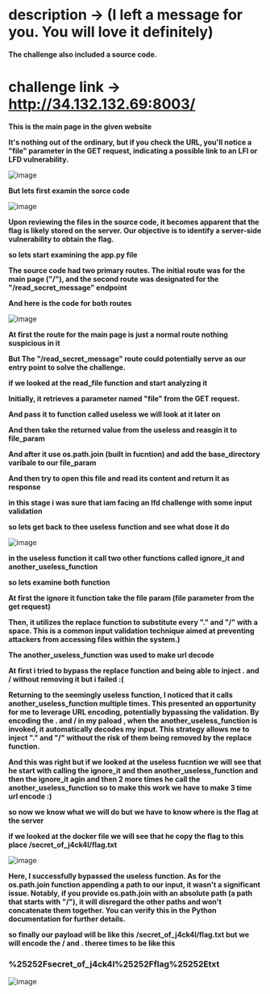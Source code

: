 # description -> (I left a message for you. You will love it definitely) 
**The challenge also included a source code.**
# challenge link -> http://34.132.132.69:8003/

**This is the main page in the given website**

**It's nothing out of the ordinary, but if you check the URL, you'll notice a "file" parameter in the GET request, indicating a possible link to an LFI or LFD vulnerability.** 

![image](https://github.com/qlashx/ctf_writeups/assets/106611511/e6916b1b-8830-444d-8e3b-2431aeb1d30f)

**But lets first examin the sorce code**

![image](https://github.com/qlashx/ctf_writeups/assets/106611511/2ba882e7-a4a7-44b9-bdd5-3c3f8bca9298)

**Upon reviewing the files in the source code, it becomes apparent that the flag is likely stored on the server. Our objective is to identify a server-side vulnerability to obtain the flag.**


**so lets start examining the app.py file**

**The source code had two primary routes. The initial route was for the main page ("/"), and the second route was designated for the "/read_secret_message" endpoint**

**And here is the code for both routes**

![image](https://github.com/qlashx/ctf_writeups/assets/106611511/1bd67ad9-3b8b-4b4c-8e63-7abd047bf374)

**At first the route for the main page is just a normal route nothing suspicious in it**

**But The "/read_secret_message" route could potentially serve as our entry point to solve the challenge.**

**if we looked at the read_file function and start analyzing it**

**Initially, it retrieves a parameter named "file" from the GET request.**

**And pass it to function called useless we will look at it later on**

**And then take the returned value from the useless and reasgin it to file_param**

**And after it use os.path.join (built in fucntion) and add the base_directory varibale to our file_param**

**And then try to open this file and read its content and return it as response**

**in this stage i was sure that iam facing an lfd challenge with some input validation**

**so lets get back to thee useless function and see what dose it do**

![image](https://github.com/qlashx/ctf_writeups/assets/106611511/74fc9b63-530a-4e6c-bded-a064a58470a0)

**in the useless function it call two other functions called ignore_it and another_useless_function** 

**so lets examine both function** 

**At first the ignore it function take the file param (file parameter from the get request)**

**Then, it utilizes the replace function to substitute every "." and "/" with a space. This is a common input validation technique aimed at preventing attackers from accessing files within the system.)**

**The another_useless_function was used to make url decode**

**At first i tried to bypass the replace function and being able to inject . and / without removing it but i failed :(**

**Returning to the seemingly useless function, I noticed that it calls another_useless_function multiple times. This presented an opportunity for me to leverage URL encoding, potentially bypassing the validation. By encoding the . and / in my paload , when the another_useless_function is invoked, it automatically decodes my input. This strategy allows me to inject "." and "/" without the risk of them being removed by the replace function.**

**And this was right but if we looked at the useless fucntion we will see that he start with calling the ignore_it and then another_useless_function and then the ignore_it agin and then 2 more times he call the another_useless_function so to make this work we have to make 3 time url encode :)**

**so now we know what we will do but we have to know where is the flag at the server**

**if we looked at the docker file we will see that he copy the flag to this place /secret_of_j4ck4l/flag.txt**

![image](https://github.com/qlashx/ctf_writeups/assets/106611511/d386773c-dd5e-4843-a885-8febfbf35dfd)

**Here, I successfully bypassed the useless function. As for the os.path.join function appending a path to our input, it wasn't a significant issue. Notably, if you provide os.path.join with an absolute path (a path that starts with "/"), it will disregard the other paths and won't concatenate them together. You can verify this in the Python documentation for further details.** 



**so finally our payload will be like this** 
**/secret_of_j4ck4l/flag.txt but we will encode the / and . theree times to be like this**
### %25252Fsecret_of_j4ck4l%25252Fflag%25252Etxt

![image](https://github.com/qlashx/ctf_writeups/assets/106611511/c8befc90-871b-4564-80b9-2123aafebb20)






      
